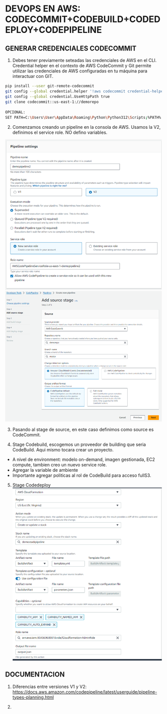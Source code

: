 # DEVOPS EN AWS: CODECOMMIT+CODEBUILD+CODEDEPLOY+CODEPIPELINE



## GENERAR CREDENCIALES CODECOMMIT
1. Debes tener previamente seteadas las credenciales de AWS en el CLI. Credential helper en el contexto de AWS CodeCommit y Git permite utilizar las credenciales de AWS configuradas en tu máquina para interactuar con GIT.

```bash
pip install --user git-remote-codecommit
git config --global credential.helper '!aws codecommit credential-helper $@'
git config --global credential.UseHttpPath true
git clone codecommit::us-east-1://demorepo

OPCIONAL:
SET PATH=C:\Users\User\AppData\Roaming\Python\Python312\Scripts;%PATH%
```


2. Comenzamos creando un pipeline en la consola de AWS.
Usamos la V2, definimos el service role.
NO defino variables.

![Alt text](image-1.png)
![Alt text](image.png)

3. Pasando al stage de source, en este caso definimos como source es CodeCommit. 


4. Stage Codebuild, escogemos un proveedor de building que seria CodeBuild. Aqui mismo tocara crear un proyecto.
- A nivel de environment: modelo on-demand, imagen gestionada, EC2 compute, tambien creo un nuevo service role.
- Agregar la variable de ambiente
- Importante agregar politicas al rol de CodeBuild para acceso fullS3.

5. Stage Codedeploy
![Alt text](image-2.png)

## DOCUMENTACION
1. Diferencias entre versiones V1 y V2: https://docs.aws.amazon.com/codepipeline/latest/userguide/pipeline-types-planning.html

2. 